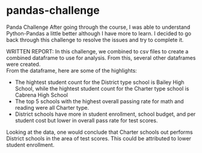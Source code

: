 # pandas-challenge
Panda Challenge 
After going through the course, I was able to understand Python-Pandas a little better although I have more to learn.  I decided to go back through this challenge to resolve the issues and try to complete it.

WRITTEN REPORT:
In this challenge, we combined to csv files to create a combined dataframe to use for analysis.  From this, several other dataframes were created.  
From the dataframe, here are some of the highlights:
* The hightest student count for the District type school is Bailey High School, while the hightest student count for the Charter type school is Cabrena High School
* The top 5 schools with the highest overall passing rate for math and reading were all Charter type.
* District schools have more in student enrollment, school budget, and per student cost but lower in overall pass rate for test scores.

Looking at the data, one would conclude that Charter schools out performs District schools in the area of test scores.  This could be attributed to lower student enrollment.
